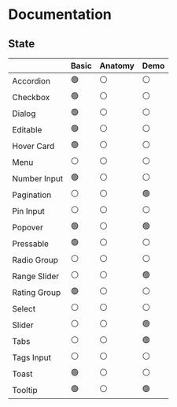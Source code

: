 # Documentation

## State

|              | Basic | Anatomy | Demo |
| ------------ | ----- | ------- | ---- |
| Accordion    | 🟢    | ⚪      | ⚪   |
| Checkbox     | 🟢    | ⚪      | ⚪   |
| Dialog       | 🟢    | ⚪      | ⚪   |
| Editable     | 🟢    | ⚪      | ⚪   |
| Hover Card   | 🟢    | ⚪      | ⚪   |
| Menu         | ⚪    | ⚪      | ⚪   |
| Number Input | 🟢    | ⚪      | ⚪   |
| Pagination   | ⚪    | ⚪      | 🟢   |
| Pin Input    | ⚪    | ⚪      | ⚪   |
| Popover      | 🟢    | ⚪      | 🟢   |
| Pressable    | 🟢    | ⚪      | ⚪   |
| Radio Group  | ⚪    | ⚪      | ⚪   |
| Range Slider | ⚪    | ⚪      | 🟢   |
| Rating Group | 🟢    | ⚪      | ⚪   |
| Select       | ⚪    | ⚪      | ⚪   |
| Slider       | ⚪    | ⚪      | 🟢   |
| Tabs         | ⚪    | ⚪      | 🟢   |
| Tags Input   | ⚪    | ⚪      | ⚪   |
| Toast        | 🟢    | ⚪      | ⚪   |
| Tooltip      | 🟢    | ⚪      | 🟢   |

